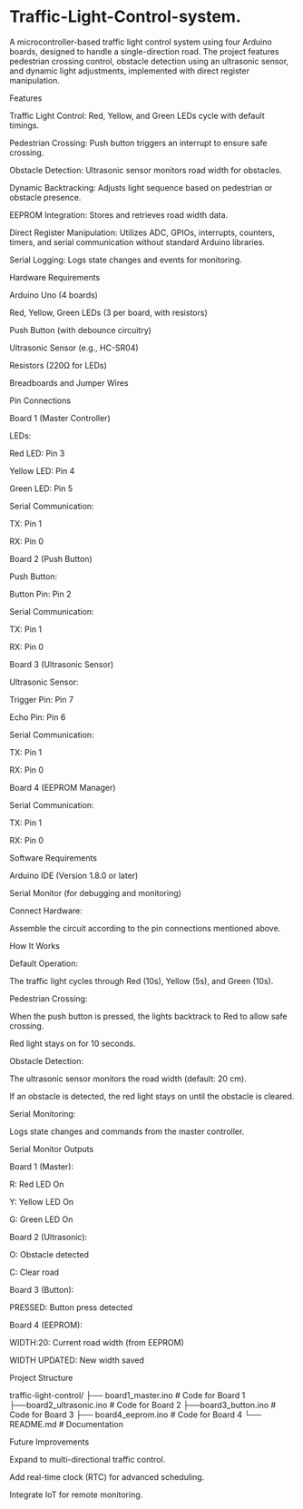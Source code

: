 # Traffic-Light-Control-system.
A microcontroller-based traffic light control system using four Arduino boards, designed to handle a single-direction road. The project features pedestrian crossing control, obstacle detection using an ultrasonic sensor, and dynamic light adjustments, implemented with direct register manipulation.

Features

Traffic Light Control: Red, Yellow, and Green LEDs cycle with default timings.

Pedestrian Crossing: Push button triggers an interrupt to ensure safe crossing.

Obstacle Detection: Ultrasonic sensor monitors road width for obstacles.

Dynamic Backtracking: Adjusts light sequence based on pedestrian or obstacle presence.

EEPROM Integration: Stores and retrieves road width data.

Direct Register Manipulation: Utilizes ADC, GPIOs, interrupts, counters, timers, and serial communication without standard Arduino libraries.

Serial Logging: Logs state changes and events for monitoring.

Hardware Requirements

Arduino Uno (4 boards)

Red, Yellow, Green LEDs (3 per board, with resistors)

Push Button (with debounce circuitry)

Ultrasonic Sensor (e.g., HC-SR04)

Resistors (220Ω for LEDs)

Breadboards and Jumper Wires

Pin Connections

Board 1 (Master Controller)

LEDs:

Red LED: Pin 3

Yellow LED: Pin 4

Green LED: Pin 5

Serial Communication:

TX: Pin 1

RX: Pin 0

Board 2 (Push Button)

Push Button:

Button Pin: Pin 2

Serial Communication:

TX: Pin 1

RX: Pin 0

Board 3 (Ultrasonic Sensor)

Ultrasonic Sensor:

Trigger Pin: Pin 7

Echo Pin: Pin 6

Serial Communication:

TX: Pin 1

RX: Pin 0

Board 4 (EEPROM Manager)

Serial Communication:

TX: Pin 1

RX: Pin 0

Software Requirements

Arduino IDE (Version 1.8.0 or later)

Serial Monitor (for debugging and monitoring)

Connect Hardware:

Assemble the circuit according to the pin connections mentioned above.

How It Works

Default Operation:

The traffic light cycles through Red (10s), Yellow (5s), and Green (10s).

Pedestrian Crossing:

When the push button is pressed, the lights backtrack to Red to allow safe crossing.

Red light stays on for 10 seconds.

Obstacle Detection:

The ultrasonic sensor monitors the road width (default: 20 cm).

If an obstacle is detected, the red light stays on until the obstacle is cleared.

Serial Monitoring:

Logs state changes and commands from the master controller.

Serial Monitor Outputs

Board 1 (Master):

R: Red LED On

Y: Yellow LED On

G: Green LED On

Board 2 (Ultrasonic):

O: Obstacle detected

C: Clear road

Board 3 (Button):

PRESSED: Button press detected

Board 4 (EEPROM):

WIDTH:20: Current road width (from EEPROM)

WIDTH UPDATED: New width saved

Project Structure

traffic-light-control/
├── board1_master.ino    # Code for Board 1
├──board2_ultrasonic.ino  # Code for Board 2
├──board3_button.ino  # Code for Board 3
├── board4_eeprom.ino    # Code for Board 4
└── README.md            # Documentation

Future Improvements

Expand to multi-directional traffic control.

Add real-time clock (RTC) for advanced scheduling.

Integrate IoT for remote monitoring.


